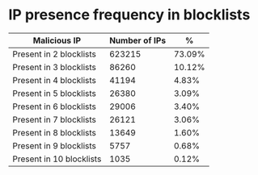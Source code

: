 # IP presence frequency in blocklists
| Malicious IP | Number of IPs | % |
|----|----|----|
| Present in 2 blocklists | 623215 | 73.09% |
| Present in 3 blocklists | 86260 | 10.12% |
| Present in 4 blocklists | 41194 | 4.83% |
| Present in 5 blocklists | 26380 | 3.09% |
| Present in 6 blocklists | 29006 | 3.40% |
| Present in 7 blocklists | 26121 | 3.06% |
| Present in 8 blocklists | 13649 | 1.60% |
| Present in 9 blocklists | 5757 | 0.68% |
| Present in 10 blocklists | 1035 | 0.12% |
